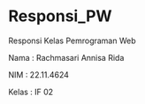 # Responsi_PW
Responsi Kelas Pemrograman Web 

Nama : Rachmasari Annisa Rida

NIM : 22.11.4624

Kelas : IF 02
